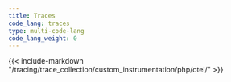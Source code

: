 ```yaml
---
title: Traces
code_lang: traces
type: multi-code-lang
code_lang_weight: 0
---
```


{{< include-markdown "/tracing/trace_collection/custom_instrumentation/php/otel/" >}}